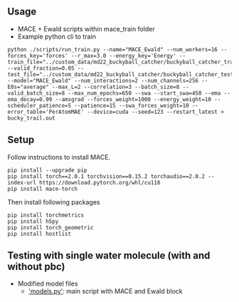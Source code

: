 ## Usage

* MACE + Ewald scripts within mace_train folder
* Example python cli to train

```
python ./scripts/run_train.py --name="MACE_Ewald" --num_workers=16 --forces_key='forces' --r_max=3.0 --energy_key='Energy' --train_file="../custom_data/md22_buckyball_catcher/buckyball_catcher_train.xyz" --valid_fraction=0.05 --test_file="../custom_data/md22_buckyball_catcher/buckyball_catcher_test.xyz" --model="MACE_Ewald" --num_interactions=2 --num_channels=256 --E0s="average" --max_L=2 --correlation=3 --batch_size=8 --valid_batch_size=8 --max_num_epochs=650 --swa --start_swa=450 --ema --ema_decay=0.99 --amsgrad --forces_weight=1000 --energy_weight=10 --scheduler_patience=5 --patience=15 --swa_forces_weight=10 --error_table='PerAtomMAE' --device=cuda --seed=123 --restart_latest > bucky_trail.out
```

## Setup

Follow instructions to install MACE. 

```
pip install --upgrade pip
pip install torch==2.0.1 torchvision==0.15.2 torchaudio==2.0.2 --index-url https://download.pytorch.org/whl/cu118
pip install mace-torch
```

Then install following packages

```
pip install torchmetrics
pip install h5py
pip install torch_geometric
pip install hostlist
```

## Testing with single water molecule (with and without pbc)

* Modified model files
    * ['models.py'](mace_train/mace/modules/models.py): main script with MACE and Ewald block
    
